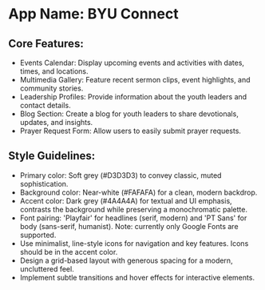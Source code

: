# **App Name**: BYU Connect

## Core Features:

- Events Calendar: Display upcoming events and activities with dates, times, and locations.
- Multimedia Gallery: Feature recent sermon clips, event highlights, and community stories.
- Leadership Profiles: Provide information about the youth leaders and contact details.
- Blog Section: Create a blog for youth leaders to share devotionals, updates, and insights.
- Prayer Request Form: Allow users to easily submit prayer requests.

## Style Guidelines:

- Primary color: Soft grey (#D3D3D3) to convey classic, muted sophistication.
- Background color: Near-white (#FAFAFA) for a clean, modern backdrop.
- Accent color: Dark grey (#4A4A4A) for textual and UI emphasis, contrasts the background while preserving a monochromatic palette.
- Font pairing: 'Playfair' for headlines (serif, modern) and 'PT Sans' for body (sans-serif, humanist). Note: currently only Google Fonts are supported.
- Use minimalist, line-style icons for navigation and key features. Icons should be in the accent color.
- Design a grid-based layout with generous spacing for a modern, uncluttered feel.
- Implement subtle transitions and hover effects for interactive elements.